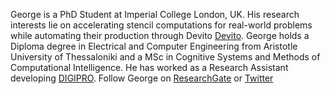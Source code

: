 George is a PhD Student at Imperial College London, UK. His research interests lie on accelerating stencil computations for real-world problems while automating their production through Devito 
[Devito](https://www.devitoproject.com "Devito Project Webpage"). George holds a Diploma degree in Electrical and Computer Engineering from Aristotle University of Thessaloniki and a MSc in Cognitive Systems and Methods of Computational Intelligence. He has worked as a Research Assistant developing [DIGIPRO](https://www.digi-pro.com "DIGIPRO webpage"). Follow George on [ResearchGate](www.researchgate.net/profile/George_Bisbas "RG") or [Twitter](https://twitter.com/GeorgeBisbas "Twitter")